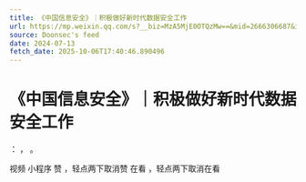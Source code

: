 ```yaml
---
title: 《中国信息安全》｜积极做好新时代数据安全工作
url: https://mp.weixin.qq.com/s?__biz=MzA5MjE0OTQzMw==&mid=2666306687&idx=1&sn=cf07d7ea784731a2f276014b2ed23a12
source: Doonsec's feed
date: 2024-07-13
fetch_date: 2025-10-06T17:40:46.890496
---
```


# 《中国信息安全》｜积极做好新时代数据安全工作

：
，
。

视频
小程序
赞
，轻点两下取消赞
在看
，轻点两下取消在看